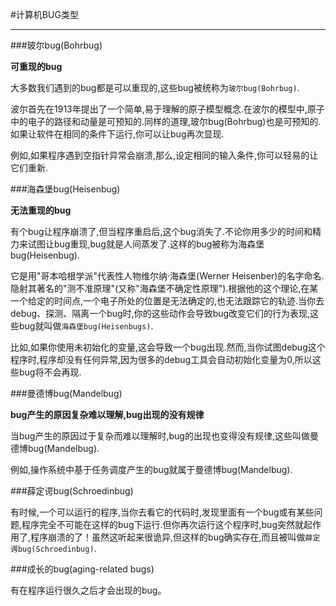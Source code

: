 #计算机BUG类型

---

###玻尔bug(Bohrbug)

**可重现的bug**

大多数我们遇到的bug都是可以重现的,这些bug被统称为`玻尔bug(Bohrbug)`.

波尔首先在1913年提出了一个简单,易于理解的原子模型概念.在波尔的模型中,原子中的电子的路径和动量是可预知的.同样的道理,玻尔bug(Bohrbug)也是可预知的.如果让软件在相同的条件下运行,你可以让bug再次显现.

例如,如果程序遇到空指针异常会崩溃,那么,设定相同的输入条件,你可以轻易的让它们重新.

###海森堡bug(Heisenbug)

**无法重现的bug**

有个bug让程序崩溃了,但当程序重启后,这个bug消失了.不论你用多少的时间和精力来试图让bug重现,bug就是人间蒸发了.这样的bug被称为海森堡bug(Heisenbug).

它是用"哥本哈根学派"代表性人物维尔纳·海森堡(Werner Heisenber)的名字命名.隐射其著名的"测不准原理"(又称"海森堡不确定性原理").根据他的这个理论,在某一个给定的时间点,一个电子所处的位置是无法确定的,也无法跟踪它的轨迹.当你去debug、探测、隔离一个bug时,你的这些动作会导致bug改变它们的行为表现,这些bug就叫做`海森堡bug(Heisenbugs)`.

比如,如果你使用未初始化的变量,这会导致一个bug出现.然而,当你试图debug这个程序时,程序却没有任何异常,因为很多的debug工具会自动初始化变量为0,所以这些bug将不会再现.

###曼德博bug(Mandelbug)

**bug产生的原因复杂难以理解,bug出现的没有规律**

当bug产生的原因过于复杂而难以理解时,bug的出现也变得没有规律,这些叫做曼德博bug(Mandelbug).

例如,操作系统中基于任务调度产生的bug就属于曼德博bug(Mandelbug).

###薛定谔bug(Schroedinbug)

有时候,一个可以运行的程序,当你去看它的代码时,发现里面有一个bug或有某些问题,程序完全不可能在这样的bug下运行.但你再次运行这个程序时,bug突然就起作用了,程序崩溃的了！虽然这听起来很诡异,但这样的bug确实存在,而且被叫做`薛定谔bug(Schroedinbug)`.

###成长的bug(aging-related bugs)

有在程序运行很久之后才会出现的bug。
